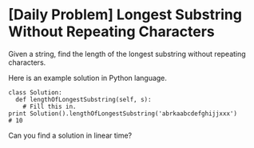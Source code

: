 # [Daily Problem] Longest Substring Without Repeating Characters
Given a string, find the length of the longest substring without repeating characters.

Here is an example solution in Python language.
```
class Solution:
  def lengthOfLongestSubstring(self, s):
    # Fill this in.
print Solution().lengthOfLongestSubstring('abrkaabcdefghijjxxx')
# 10
```
Can you find a solution in linear time?